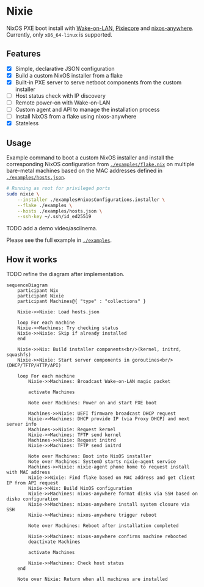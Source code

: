 # Nixie

NixOS PXE boot install with
[Wake-on-LAN](https://en.wikipedia.org/wiki/Wake-on-LAN),
[Pixiecore](https://github.com/danderson/netboot/tree/main/pixiecore) and
[nixos-anywhere](https://nix-community.github.io/nixos-anywhere).
Currently, only `x86_64-linux` is supported.

## Features

- [x] Simple, declarative JSON configuration
- [x] Build a custom NixOS installer from a flake
- [x] Built-in PXE server to serve netboot components from the custom installer
- [ ] Host status check with IP discovery
- [ ] Remote power-on with Wake-on-LAN
- [ ] Custom agent and API to manage the installation process
- [ ] Install NixOS from a flake using nixos-anywhere
- [x] Stateless

## Usage

Example command to boot a custom NixOS installer and install the corresponding
NixOS configuration from [`./examples/flake.nix`](./examples/flake.nix) on
multiple bare-metal machines based on the MAC addresses defined in
[`./examples/hosts.json`](./examples/hosts.json).

```sh
# Running as root for privileged ports
sudo nixie \
    --installer ./examples#nixosConfigurations.installer \
    --flake ./examples \
    --hosts ./examples/hosts.json \
    --ssh-key ~/.ssh/id_ed25519
```

TODO add a demo video/asciinema.

Please see the full example in [`./examples`](./examples).

## How it works

TODO refine the diagram after implementation.

```mermaid
sequenceDiagram
    participant Nix
    participant Nixie
    participant Machines@{ "type" : "collections" }

    Nixie->>Nixie: Load hosts.json

    loop For each machine
    Nixie->>Machines: Try checking status
    Nixie->>Nixie: Skip if already installed
    end

    Nixie->>Nix: Build installer components<br/>(kernel, initrd, squashfs)
    Nixie->>Nixie: Start server components in goroutines<br/>(DHCP/TFTP/HTTP/API)

    loop For each machine
        Nixie->>Machines: Broadcast Wake-on-LAN magic packet

        activate Machines

        Note over Machines: Power on and start PXE boot

        Machines->>Nixie: UEFI firmware broadcast DHCP request
        Nixie->>Machines: DHCP provide IP (via Proxy DHCP) and next server info
        Machines->>Nixie: Request kernel
        Nixie->>Machines: TFTP send kernel
        Machines->>Nixie: Request initrd
        Nixie->>Machines: TFTP send initrd

        Note over Machines: Boot into NixOS installer
        Note over Machines: SystemD starts nixie-agent service
        Machines->>Nixie: nixie-agent phone home to request install with MAC address
        Nixie->>Nixie: Find flake based on MAC address and get client IP from API request
        Nixie->>Nix: Build NixOS configuration
        Nixie->>Machines: nixos-anywhere format disks via SSH based on disko configuration
        Nixie->>Machines: nixos-anywhere install system closure via SSH
        Nixie->>Machines: nixos-anywhere trigger reboot

        Note over Machines: Reboot after installation completed

        Nixie->>Machines: nixos-anywhere confirms machine rebooted
        deactivate Machines

        activate Machines

        Nixie->>Machines: Check host status
    end

    Note over Nixie: Return when all machines are installed
```
